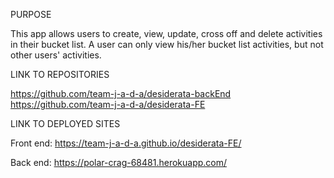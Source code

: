 PURPOSE

This app allows users to create, view, update, cross off and delete activities in their bucket list. A user can only view his/her bucket list activities, but not other users' activities.

LINK TO REPOSITORIES

https://github.com/team-j-a-d-a/desiderata-backEnd
https://github.com/team-j-a-d-a/desiderata-FE

LINK TO DEPLOYED SITES

Front end:
https://team-j-a-d-a.github.io/desiderata-FE/

Back end:
https://polar-crag-68481.herokuapp.com/
